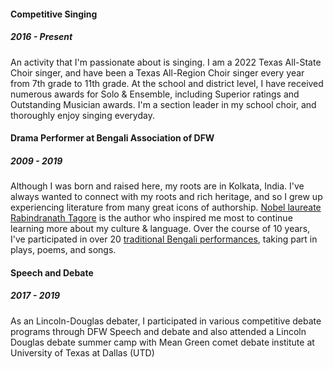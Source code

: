 #### Competitive Singing
##### 2016 - Present
An activity that I'm passionate about is singing. I am a 2022 Texas All-State Choir singer, and have been a Texas All-Region Choir singer every year from 7th grade to 11th grade.  At the school and district level, I have received numerous awards for Solo & Ensemble, including Superior ratings and Outstanding Musician awards. I'm a section leader in my school choir, and thoroughly enjoy singing everyday. 
#### Drama Performer at Bengali Association of DFW 
##### 2009 - 2019 
Although I was born and raised here, my roots are in Kolkata, India. I've always wanted to connect with my roots and rich heritage, and so I grew up experiencing literature from many great icons of authorship. 
[Nobel laureate Rabindranath Tagore](https://www.nobelprize.org/prizes/literature/1913/tagore/biographical/) is the author who inspired me most to continue learning more about my culture & language. Over the course of 10 years, I've participated in over 20  [traditional Bengali performances](https://youtube.com/playlist?list=PLeXsgQPFrM5wAsCDLslhMNHl_rZv4z9xv), taking part in plays, poems, and songs. 
#### Speech and Debate 
##### 2017 - 2019
As an Lincoln-Douglas debater, I participated in various competitive debate programs through DFW Speech and debate and also attended a Lincoln Douglas debate summer camp with Mean Green comet debate institute at University of Texas at Dallas (UTD)

